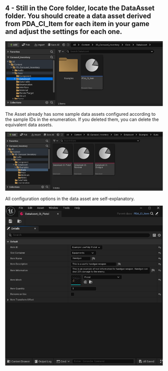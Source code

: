 ## 4 - Still in the Core folder, locate the DataAsset folder. You should create a data asset derived from PDA_CI_Item for each item in your game and adjust the settings for each one.

![alt text](../prints/docs-7.png)

The Asset already has some sample data assets configured according to the sample IDs in the enumeration. If you deleted them, you can delete the equivalent data assets.

![alt text](../prints/docs-8.png)

All configuration options in the data asset are self-explanatory.

![alt text](../prints/docs-9.png)